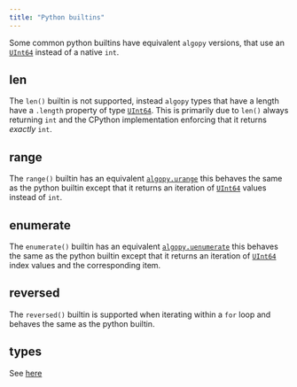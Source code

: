 ```yaml
---
title: "Python builtins"
---
```



Some common python builtins have equivalent `algopy` versions, that use an [`UInt64`](../../api-reference/api-algopy#algopy.UInt64) instead of a native `int`.

## len

The `len()` builtin is not supported, instead `algopy` types that have a length have a `.length` property of type [`UInt64`](../../api-reference/api-algopy#algopy.UInt64). This is primarily
due to `len()` always returning `int` and the CPython implementation enforcing that it returns *exactly* `int`.

## range

The `range()` builtin has an equivalent [`algopy.urange`](../../api-reference/api-algopy#algopy.urange) this behaves the same as the python builtin except that it returns
an iteration of [`UInt64`](../../api-reference/api-algopy#algopy.UInt64) values instead of `int`.

## enumerate

The `enumerate()` builtin has an equivalent [`algopy.uenumerate`](../../api-reference/api-algopy#algopy.uenumerate) this behaves the same as the python builtin except that it returns
an iteration of [`UInt64`](../../api-reference/api-algopy#algopy.UInt64) index values and the corresponding item.

## reversed

The `reversed()` builtin is supported when iterating within a `for` loop and behaves the same as the python builtin.

## types

See [here](../../language-guide/lg-types#python-built-in-types)
